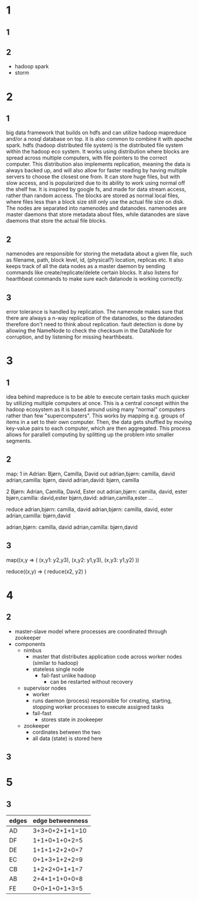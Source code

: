 # 1
## 1

## 2
- hadoop spark
- storm


# 2
## 1
big data framework that builds on hdfs and can utilize hadoop mapreduce and/or a nosql database on top. it is also common to combine it with apache spark. hdfs (hadoop distributed file system) is the distributed file system within the hadoop eco system. It works using distribution where blocks are spread across multiple computers, with file pointers to the correct computer. This distribution also implements replication, meaning the data is always backed up, and will also allow for faster reading by having multiple servers to choose the closest one from. It can store huge files, but with slow access, and is popularized due to its ability to work using normal off the shelf hw. It is inspired by google fs, and made for data stream access, rather than random access. The blocks are stored as normal local files, where files less than a block size still only use the actual file size on disk. 
The nodes are separated into namenodes and datanodes. namenodes are master daemons that store metadata about files, while datanodes are slave daemons that store the actual file blocks. 

## 2
namenodes are responsible for storing the metadata about a given file, such as filename, path, block level, id, (physical?) location, replicas etc. It also keeps track of all the data nodes as a master daemon by sending commands like create/replicate/delete certain blocks. It also listens for hearthbeat commands to make sure each datanode is working correctly.

## 3
error tolerance is handled by replication. The namenode makes sure that there are always a n-way replication of the datanodes, so the datanodes therefore don't need to think about replication. fault detection is done by allowing the NameNode to check the checksum in the DataNode for corruption, and by listening for missing hearthbeats.

# 3
## 1
idea behind mapreduce is to be able to execute certain tasks much quicker by utilizing multiple computers at once. This is a central concept within the hadoop ecosystem as it is based around using many "normal" computers rather than few "supercomputers". This works by mapping e.g. groups of items in a set to their own computer. Then, the data gets shuffled by moving key-value pairs to each computer, which are then aggregated. This process allows for parallell computing by splitting up the problem into smaller segments.

## 2
map:
1
in
Adrian: Bjørn, Camilla, David
out
adrian,bjørn: camilla, david
adrian,camilla: bjørn, david
adrian,david: bjørn, camilla


2
Bjørn: Adrian, Camilla, David, Ester
out
adrian,bjørn: camilla, david, ester
bjørn,camilla: david,ester
bjørn,david: adrian,camilla,ester
...

reduce
adrian,bjørn: camilla, david
adrian,bjørn: camilla, david, ester
adrian,camilla: bjørn,david

adrian,bjørn: camilla, david
adrian,camilla: bjørn,david

## 3
map((x,y => (
    (x,y1: y2,y3),
    (x,y2: y1,y3),
    (x,y3: y1,y2)
))

reduce((x,y) => (
    reduce(x2, y2)
)


# 4

## 2
- master-slave model where processes are coordinated through zookeeper
- components
    - nimbus
        - master that distributes application code across worker nodes (similar to hadoop)
        - stateless single node
            - fail-fast unlike hadoop
                - can be restarted without recovery
    - supervisor nodes
        - worker
        - runs daemon (process) responsible for creating, starting, stopping worker processes to execute assigned tasks
        - fail-fast
            - stores state in zookeeper
    - zookeeper
        - cordinates between the two
        - all data (state) is stored here


## 3








# 5
## 3
| edges | edge betweenness |
|-------|------------------|
| AD    | 3+3+0+2+1+1=10   |
| DF    | 1+1+0+1+0+2=5    |
| DE    | 1+1+1+2+2+0=7    |
| EC    | 0+1+3+1+2+2=9    |
| CB    | 1+2+2+0+1+1=7    |
| AB    | 2+4+1+1+0+0=8    |
| FE    | 0+0+1+0+1+3=5    |

